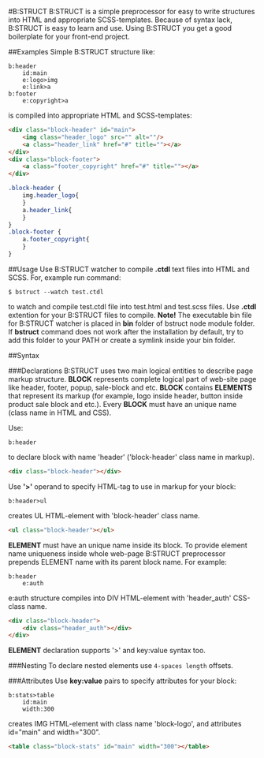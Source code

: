 #B:STRUCT
B:STRUCT is a simple preprocessor for easy to write structures into HTML and appropriate SCSS-templates. Because of syntax lack, B:STRUCT is easy to learn and use. Using B:STRUCT you get a good boilerplate for your front-end project. 

##Examples
Simple B:STRUCT structure like:
```
b:header
    id:main
    e:logo>img
    e:link>a
b:footer
    e:copyright>a
```
is compiled into appropriate HTML and SCSS-templates:
```html
<div class="block-header" id="main">
    <img class="header_logo" src="" alt=""/>
    <a class="header_link" href="#" title=""></a>
</div>
<div class="block-footer">
    <a class="footer_copyright" href="#" title=""></a>
</div>
```

```scss
.block-header {
    img.header_logo{
    }
    a.header_link{
    }
}
.block-footer {
    a.footer_copyright{
    }
}
```

##Usage
Use B:STRUCT watcher to compile **.ctdl** text files into HTML and SCSS. For, example run command:
```
$ bstruct --watch test.ctdl
```
to watch and compile test.ctdl file into test.html and test.scss files. Use **.ctdl** extention for your B:STRUCT files to compile.
**Note!** The executable bin file for B:STRUCT watcher is placed in **bin** folder of bstruct node module folder. If **bstruct** command does not work after the installation by default, try to add this folder to your PATH or create a symlink inside your bin folder.

##Syntax

###Declarations
B:STRUCT uses two main logical entities to describe page markup structure.
**BLOCK** represents complete logical part of web-site page like header, footer, popup, sale-block and etc. **BLOCK** contains **ELEMENTS** that represent its markup (for example, logo inside header, button inside product sale block and etc.).
Every **BLOCK** must have an unique name (class name in HTML and CSS). 

Use:
```
b:header
```
to declare block with name 'header' ('block-header' class name in markup).
```html
<div class="block-header"></div>
```

Use **'>'** operand to specify HTML-tag to use in markup for your block:
```
b:header>ul
```
creates UL HTML-element with 'block-header' class name.
```html
<ul class="block-header"></ul>
```

**ELEMENT** must have an unique name inside its block. To provide element name uniqueness inside whole web-page B:STRUCT preprocessor prepends ELEMENT name with its parent block name. For example:
```
b:header
    e:auth
```
e:auth structure compiles into DIV HTML-element with 'header_auth' CSS-class name.
```html
<div class="block-header">
    <div class="header_auth"></div>
</div>
```

**ELEMENT** declaration supports '>' and key:value syntax too.

###Nesting
To declare nested elements use ``4-spaces length`` offsets.

###Attributes
Use **key:value** pairs to specify attributes for your block:
```
b:stats>table
    id:main
    width:300
```
creates IMG HTML-element with class name 'block-logo', and attributes id="main" and width="300".
```html
<table class="block-stats" id="main" width="300"></table>
```
